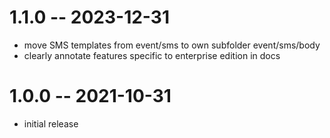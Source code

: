 # 1.1.0 -- 2023-12-31

- move SMS templates from event/sms to own subfolder event/sms/body
- clearly annotate features specific to enterprise edition in docs

# 1.0.0 -- 2021-10-31

- initial release
